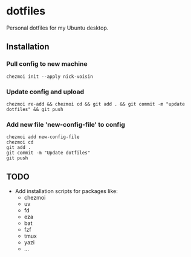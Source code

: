 # dotfiles

Personal dotfiles for my Ubuntu desktop.

## Installation

### Pull config to new machine
```chezmoi init --apply nick-voisin```

### Update config and upload
```chezmoi re-add && chezmoi cd && git add . && git commit -m "update dotfiles" && git push```

### Add new file 'new-config-file' to config
```
chezmoi add new-config-file
chezmoi cd
git add .
git commit -m "Update dotfiles"
git push
```

## TODO
- Add installation scripts for packages like:
  - chezmoi
  - uv
  - fd
  - eza
  - bat
  - fzf
  - tmux
  - yazi
  - ...